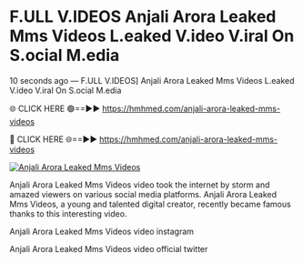 # F.ULL V.IDEOS Anjali Arora Leaked Mms Videos L.eaked V.ideo V.iral On S.ocial M.edia

10 seconds ago — F.ULL V.IDEOS] Anjali Arora Leaked Mms Videos L.eaked V.ideo V.iral On S.ocial M.edia

🌐 CLICK HERE 🟢==►► https://hmhmed.com/anjali-arora-leaked-mms-videos

🔴 CLICK HERE 🌐==►► https://hmhmed.com/anjali-arora-leaked-mms-videos

[![Anjali Arora Leaked Mms Videos](https://i.imgur.com/dJHk4Zq.gif)](https://hmhmed.com/anjali-arora-leaked-mms-videos)

Anjali Arora Leaked Mms Videos video took the internet by storm and amazed viewers on various social media platforms. Anjali Arora Leaked Mms Videos, a young and talented digital creator, recently became famous thanks to this interesting video.

Anjali Arora Leaked Mms Videos video instagram

Anjali Arora Leaked Mms Videos video official twitter